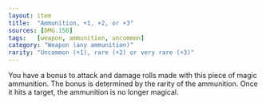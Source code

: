 ```yaml
---
layout: item
title:  "Ammunition, +1, +2, or +3"
sources: [DMG.150]
tags:   [weapon, ammunition, uncommon]
category: "Weapon (any ammunition)"
rarity: "Uncommon (+1), rare (+2) or very rare (+3)"
---
```


You have a bonus to attack and damage rolls made with this piece of magic ammunition. The bonus is determined by the rarity of the ammunition. Once it hits a target, the ammunition is no longer magical.
